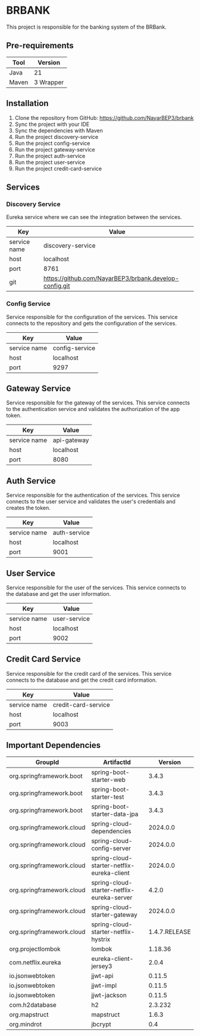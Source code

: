 # BRBANK

This project is responsible for the banking system of the BRBank.

## Pre-requirements
| Tool  | Version   |
|-------|-----------|
| Java  | 21        |
| Maven | 3 Wrapper |

## Installation

1. Clone the repository from GitHub: https://github.com/NayarBEP3/brbank
2. Sync the project with your IDE
3. Sync the dependencies with Maven
4. Run the project discovery-service
5. Run the project config-service
6. Run the project gateway-service
7. Run the project auth-service
8. Run the project user-service
9. Run the project credit-card-service

## Services

### Discovery Service
Eureka service where we can see the integration between the services.

| Key          | Value                                                  |
|--------------|--------------------------------------------------------|
| service name | discovery-service                                      |
| host         | localhost                                              |
| port         | 8761                                                   |
| git          | https://github.com/NayarBEP3/brbank.develop-config.git |

### Config Service
Service responsible for the configuration of the services.
This service connects to the repository and gets the configuration of the services.

| Key          | Value          |
|--------------|----------------|
| service name | config-service |
| host         | localhost      |
| port         | 9297           |

## Gateway Service
Service responsible for the gateway of the services.
This service connects to the authentication service and validates the authorization of the app token.

| Key          | Value       |
|--------------|-------------|
| service name | api-gateway |
| host         | localhost   |
| port         | 8080        |

## Auth Service
Service responsible for the authentication of the services.
This service connects to the user service and validates the user's credentials and creates the token.

| Key          | Value        |
|--------------|--------------|
| service name | auth-service |
| host         | localhost    |
| port         | 9001         |

## User Service
Service responsible for the user of the services.
This service connects to the database and get the user information.

| Key          | Value        |
|--------------|--------------|
| service name | user-service |
| host         | localhost    |
| port         | 9002         |

## Credit Card Service
Service responsible for the credit card of the services.
This service connects to the database and get the credit card information.

| Key          | Value               |
|--------------|---------------------|
| service name | credit-card-service |
| host         | localhost           |
| port         | 9003                |


## Important Dependencies

| GroupId                   | ArtifactId                                 | Version       |
|---------------------------|--------------------------------------------|---------------|
| org.springframework.boot  | spring-boot-starter-web                    | 3.4.3         | 
| org.springframework.boot  | spring-boot-starter-test                   | 3.4.3         |
| org.springframework.boot  | spring-boot-starter-data-jpa               | 3.4.3         |
| org.springframework.cloud | spring-cloud-dependencies                  | 2024.0.0      |
| org.springframework.cloud | spring-cloud-config-server                 | 2024.0.0      |  
| org.springframework.cloud | spring-cloud-starter-netflix-eureka-client | 2024.0.0      |
| org.springframework.cloud | spring-cloud-starter-netflix-eureka-server | 4.2.0         |
| org.springframework.cloud | spring-cloud-starter-gateway               | 2024.0.0      |
| org.springframework.cloud | spring-cloud-starter-netflix-hystrix       | 1.4.7.RELEASE |
| org.projectlombok         | lombok                                     | 1.18.36       |
| com.netflix.eureka        | eureka-client-jersey3                      | 2.0.4         |
| io.jsonwebtoken           | jjwt-api                                   | 0.11.5        |
| io.jsonwebtoken           | jjwt-impl                                  | 0.11.5        |
| io.jsonwebtoken           | jjwt-jackson                               | 0.11.5        |
| com.h2database            | h2                                         | 2.3.232       |
| org.mapstruct             | mapstruct                                  | 1.6.3         |
| org.mindrot               | jbcrypt                                    | 0.4           |